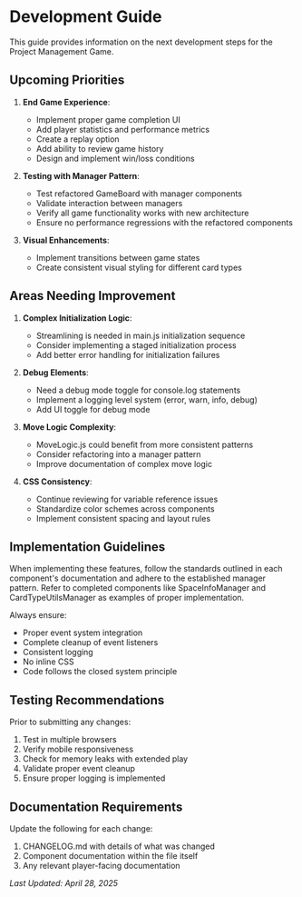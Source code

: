 # Development Guide

This guide provides information on the next development steps for the Project Management Game.

## Upcoming Priorities

1. **End Game Experience**:
   - Implement proper game completion UI
   - Add player statistics and performance metrics
   - Create a replay option
   - Add ability to review game history
   - Design and implement win/loss conditions

2. **Testing with Manager Pattern**:
   - Test refactored GameBoard with manager components
   - Validate interaction between managers
   - Verify all game functionality works with new architecture
   - Ensure no performance regressions with the refactored components

3. **Visual Enhancements**:
   - Implement transitions between game states
   - Create consistent visual styling for different card types

## Areas Needing Improvement

1. **Complex Initialization Logic**: 
   - Streamlining is needed in main.js initialization sequence
   - Consider implementing a staged initialization process
   - Add better error handling for initialization failures

2. **Debug Elements**: 
   - Need a debug mode toggle for console.log statements
   - Implement a logging level system (error, warn, info, debug)
   - Add UI toggle for debug mode

3. **Move Logic Complexity**: 
   - MoveLogic.js could benefit from more consistent patterns
   - Consider refactoring into a manager pattern
   - Improve documentation of complex move logic

4. **CSS Consistency**: 
   - Continue reviewing for variable reference issues
   - Standardize color schemes across components
   - Implement consistent spacing and layout rules

## Implementation Guidelines

When implementing these features, follow the standards outlined in each component's documentation and adhere to the established manager pattern. Refer to completed components like SpaceInfoManager and CardTypeUtilsManager as examples of proper implementation.

Always ensure:
- Proper event system integration
- Complete cleanup of event listeners
- Consistent logging
- No inline CSS
- Code follows the closed system principle

## Testing Recommendations

Prior to submitting any changes:
1. Test in multiple browsers
2. Verify mobile responsiveness
3. Check for memory leaks with extended play
4. Validate proper event cleanup
5. Ensure proper logging is implemented

## Documentation Requirements

Update the following for each change:
1. CHANGELOG.md with details of what was changed
2. Component documentation within the file itself
3. Any relevant player-facing documentation

*Last Updated: April 28, 2025*
